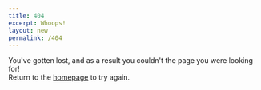 ```yaml
---
title: 404
excerpt: Whoops!
layout: new
permalink: /404
---
```


You've gotten lost, and as a result you couldn't the page you were looking for!  
Return to the [homepage](/) to try again.
